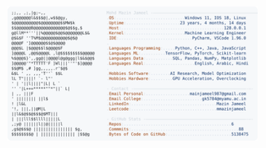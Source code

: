 <picture>
  <source srcset="https://raw.githubusercontent.com/mmazinjameel/mmazinjameel/main/dark_mode.svg?v=1742400726" media="(prefers-color-scheme: dark)">
  <img src="https://raw.githubusercontent.com/mmazinjameel/mmazinjameel/main/light_mode.svg?v=1742400726">
</picture>
